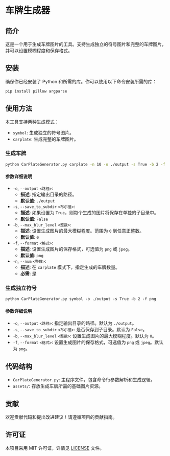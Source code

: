 # 车牌生成器

## 简介
这是一个用于生成车牌图片的工具。支持生成独立的符号图片和完整的车牌图片，并可以设置模糊程度和保存格式。


## 安装
确保你已经安装了 Python 和所需的库。你可以使用以下命令安装所需的库：

```sh 
pip install pillow argparse
```

## 使用方法

本工具支持两种生成模式：
- `symbol`: 生成独立的符号图片。
- `carplate`: 生成完整的车牌图片。

### 生成车牌

```sh
python CarPlateGenerator.py carplate -n 10 -o ./output -s True -b 2 -f png
```
#### 参数详细说明
- `-o`, `--output` `<路径>`:
  - **描述**: 指定输出目录的路径。
  - **默认值**: `./output`
- `-s`, `--save_to_subdir` `<布尔值>`:
  - **描述**: 如果设置为 `True`，则每个生成的图片将保存在单独的子目录中。
  - **默认值**: `False`
- `-b`, `--max_blur_level` `<整数>`:
  - **描述**: 设置生成图片的最大模糊程度。范围为 `0` 到任意正整数。
  - **默认值**: `0`
- `-f`, `--format` `<格式>`:
  - **描述**: 设置生成图片的保存格式，可选值为 `png` 或 `jpeg`。
  - **默认值**: `png`
- `-n`, `--num` `<整数>`:
  - **描述**: 在 `carplate` 模式下，指定生成的车牌数量。
  - **必需**: 是


### 生成独立符号
```shell
python CarPlateGenerator.py symbol -o ./output -s True -b 2 -f png
```

#### 参数详细说明
- `-o`, `--output` `<路径>`: 指定输出目录的路径。默认为 `./output`。
- `-s`, `--save_to_subdir` `<布尔值>`: 是否保存到子目录。默认为 `False`。
- `-b`, `--max_blur_level` `<整数>`: 设置生成图片的最大模糊程度。默认为 `0`。
- `-f`, `--format` `<格式>`: 设置生成图片的保存格式，可选值为 `png` 或 `jpeg`。默认为 `png`。

## 代码结构
- `CarPlateGenerator.py`: 主程序文件，包含命令行参数解析和生成逻辑。
- `assets/`: 存放生成车牌所需的基础图片资源。

## 贡献
欢迎贡献代码和提出改进建议！请遵循项目的贡献指南。

## 许可证
本项目采用 MIT 许可证，详情见 [LICENSE](LICENSE) 文件。
